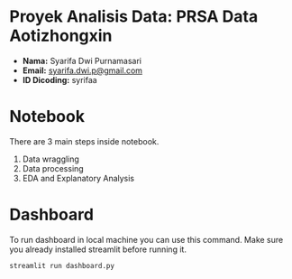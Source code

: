 # Proyek Analisis Data: PRSA Data Aotizhongxin
- **Nama:** Syarifa Dwi Purnamasari
- **Email:** syarifa.dwi.p@gmail.com
- **ID Dicoding:** syrifaa

# Notebook
There are 3 main steps inside notebook.

1. Data wraggling
2. Data processing
3. EDA and Explanatory Analysis

# Dashboard

To run dashboard in local machine you can use this command. Make sure you already installed streamlit before running it.
```
streamlit run dashboard.py
```